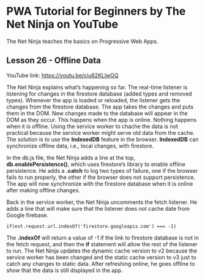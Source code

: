 # PWA Tutorial for Beginners by The Net Ninja on YouTube

The Net Ninja teaches the basics on Progressive Web Apps.

## Lesson 26 - Offline Data

YouTube link: https://youtu.be/ciu62KLlwGQ

The Net Ninja explains what’s happening so far. The real-time listener is listening for changes in the firestore database (added types and removed types). Whenever the app is loaded or reloaded, the listener gets the changes from the firestore database. The app takes the changes and puts them in the DOM. New changes made to the database will appear in the DOM as they occur. This happens when the app is online. Nothing happens when it is offline. Using the service worker to chache the data is not practical because the service worker might serve old data from the cache. The solution is to use the __IndexedDB__ feature in the browser. __IndexedDB__ can synchronize offline data, i.e., local changes, with firestore.

In the db.js file, the Net Ninja adds a line at the top, __db.enablePersistence()__, which uses firestore’s library to enable offline persistence. He adds a __.catch__ to log two types of failure, one if the browser fails to run properly, the other if the browser does not support persistence. The app will now synchronize with the firestore database when it is online after making offline changes.

Back in the service worker, the Net Ninja uncomments the fetch listener. He adds a line that will make sure that the listener does not cache date from Google firebase.

```if(evt.request.url.indexOf('firestore.googleapis.com') === -1)```

The __.indexOf__ will return a value of -1 if the link to firestore database is not in the fetch request, and then the __if__ statement will allow the rest of the listener to run. The Net Ninja updates the dynamic cache version to v2 because the service worker has been changed and the static cache version to v3 just to catch any changes to static data. After refreshing online, he goes offline to show that the data is still displayed in the app.